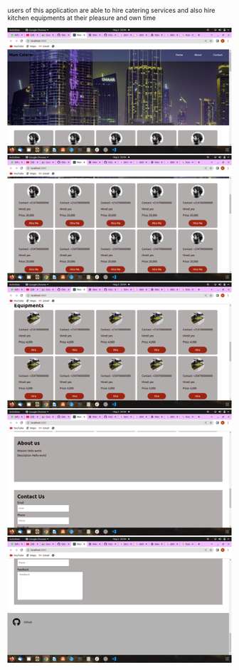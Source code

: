 users of this application are able to hire catering services and also hire kitchen equipments at their pleasure and own time
<div align="center">
    <img src="/public/images/Screenshot from 2022-08-03 20-04-13.png" width="600px"</img> 
</div>
<div align="center">
    <img src="/public/images/Screenshot from 2022-08-03 20-04-21.png" width="600px"</img> 
</div><div align="center">
    <img src="/public/images/Screenshot from 2022-08-03 20-04-26.png" width="600px"</img> 
</div><div align="center">
    <img src="/public/images/Screenshot from 2022-08-03 20-04-31.png" width="600px"</img> 
</div>
<div align="center">
    <img src="/public/images/Screenshot from 2022-08-03 20-04-35.png" width="600px"</img> 
</div>